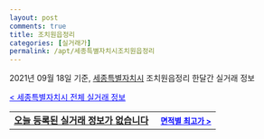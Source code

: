 ```yaml
---
layout: post
comments: true
title: 조치원읍정리
categories: [실거래가]
permalink: /apt/세종특별자치시조치원읍정리
---
```


2021년 09월 18일 기준, <a href="/apt/세종특별자치시">세종특별자치시</a> 조치원읍정리 한달간 실거래 정보

<a style="color: blue;" href="/apt/세종특별자치시">< 세종특별자치시 전체 실거래 정보</a>
<!---- start ---->
<table>
  <tr>
    <td colspan="4" style="font-weight: bold;"><a href="/apt/세종특별자치시조치원읍정리{name_without_space}">오늘 등록된 실거래 정보가 없습니다</a> &nbsp;&nbsp;&nbsp; <a style="color: blue; font-size: smaller;" href="/apt/세종특별자치시조치원읍정리{name_without_space}">면적별 최고가 ></a></td>
  </tr>
    
</table>
<!---- end ---->
    
